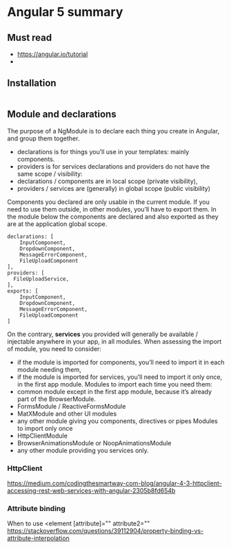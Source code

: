 # Angular 5 summary
## Must read
* https://angular.io/tutorial
*
## Installation
```
```
## Module and declarations
The purpose of a NgModule is to declare each thing you create in Angular, and group them together.
* declarations is for things you’ll use in your templates: mainly components.
* providers is for services
declarations and providers do not have the same scope / visibility:
* declarations / components are in local scope (private visibility),
* providers / services are (generally) in global scope (public visibility)

Components you declared are only usable in the current module. If you need to use them outside, in other modules, you’ll have to export them. In the module below the components are declared and also exported as they are at the application global scope.
```
declarations: [
    InputComponent,
    DropdownComponent,
    MessageErrorComponent,
    FileUploadComponent
],
providers: [
  FileUploadService,
],
exports: [
    InputComponent,
    DropdownComponent,
    MessageErrorComponent,
    FileUploadComponent
]
```
On the contrary, **services** you provided will generally be available / injectable anywhere in your app, in all modules.
When assessing the import of module, you need to consider:
* if the module is imported for components, you’ll need to import it in each module needing them,
* if the module is imported for services, you’ll need to import it only once, in the first app module.
Modules to import each time you need them:
* common module except in the first app module, because it’s already part of the BrowserModule.
* FormsModule / ReactiveFormsModule
* MatXModule and other UI modules
* any other module giving you components, directives or pipes
Modules to import only once
* HttpClientModule
* BrowserAnimationsModule or NoopAnimationsModule
* any other module providing you services only.


### HttpClient
https://medium.com/codingthesmartway-com-blog/angular-4-3-httpclient-accessing-rest-web-services-with-angular-2305b8fd654b

### Attribute binding
When to use <element [attribute]=""  attribute2=""
https://stackoverflow.com/questions/39112904/property-binding-vs-attribute-interpolation
